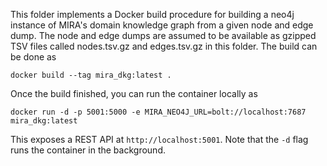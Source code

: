 This folder implements a Docker build procedure for building a neo4j instance
of MIRA's domain knowledge graph from a given node and edge dump. The node
and edge dumps are assumed to be available as gzipped TSV files called
nodes.tsv.gz and edges.tsv.gz in this folder. The build can be done as

```
docker build --tag mira_dkg:latest .
```

Once the build finished, you can run the container locally as

```
docker run -d -p 5001:5000 -e MIRA_NEO4J_URL=bolt://localhost:7687 mira_dkg:latest
```

This exposes a REST API at `http://localhost:5001`. Note that the `-d` flag
runs the container in the background.
